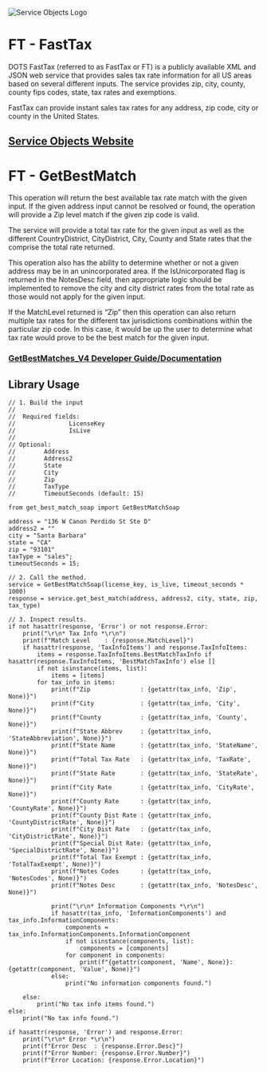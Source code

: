 ﻿![Service Objects Logo](https://www.serviceobjects.com/wp-content/uploads/2021/05/SO-Logo-with-TM.gif "Service Objects Logo")

# FT - FastTax

DOTS FastTax (referred to as FastTax or FT) is a publicly available XML and JSON web service that provides sales tax rate information for all US areas based on several different inputs. The service provides zip, city, county, county fips codes, state, tax rates and exemptions. 

FastTax can provide instant sales tax rates for any address, zip code, city or county in the United States.

## [Service Objects Website](https://serviceobjects.com)

# FT - GetBestMatch

This operation will return the best available tax rate match with the given input. If the given address input cannot be resolved or found, the operation will provide a Zip level match if the given zip code is valid. 

The service will provide a total tax rate for the given input as well as the different CountryDistrict, CityDistrict, City, County and State rates that the comprise the total rate returned. 

This operation also has the ability to determine whether or not a given address may be in an unincorporated area.  If the IsUnicorporated flag is returned in the NotesDesc field, then appropriate logic should be implemented to remove the city and city district rates from the total rate as those would not apply for the given input.

If the MatchLevel returned is “Zip” then this operation can also return multiple tax rates for the different tax jurisdictions combinations within the particular zip code. In this case, it would be up the user to determine what tax rate would prove to be the best match for the given input.

### [GetBestMatches_V4 Developer Guide/Documentation](https://www.serviceobjects.com/docs/dots-fasttax/ft-operations/ft-getbestmatch-recommended-operation/)

## Library Usage

```
// 1. Build the input
//
//  Required fields:
//               LicenseKey
//               IsLive
// 
// Optional:
//        Address
//        Address2
//        State
//        City
//        Zip
//        TaxType	
//        TimeoutSeconds (default: 15)

from get_best_match_soap import GetBestMatchSoap

address = "136 W Canon Perdido St Ste D"
address2 = ""
city = "Santa Barbara"
state = "CA"
zip = "93101"
taxType = "sales";
timeoutSeconds = 15;

// 2. Call the method.
service = GetBestMatchSoap(license_key, is_live, timeout_seconds * 1000)
response = service.get_best_match(address, address2, city, state, zip, tax_type)

// 3. Inspect results.
if not hasattr(response, 'Error') or not response.Error:
    print("\r\n* Tax Info *\r\n")
    print(f"Match Level    : {response.MatchLevel}")
    if hasattr(response, 'TaxInfoItems') and response.TaxInfoItems:
        items = response.TaxInfoItems.BestMatchTaxInfo if hasattr(response.TaxInfoItems, 'BestMatchTaxInfo') else []
        if not isinstance(items, list):
            items = [items]
        for tax_info in items:
            print(f"Zip              : {getattr(tax_info, 'Zip', None)}")
            print(f"City             : {getattr(tax_info, 'City', None)}")
            print(f"County           : {getattr(tax_info, 'County', None)}")
            print(f"State Abbrev     : {getattr(tax_info, 'StateAbbreviation', None)}")
            print(f"State Name       : {getattr(tax_info, 'StateName', None)}")
            print(f"Total Tax Rate   : {getattr(tax_info, 'TaxRate', None)}")
            print(f"State Rate       : {getattr(tax_info, 'StateRate', None)}")
            print(f"City Rate        : {getattr(tax_info, 'CityRate', None)}")
            print(f"County Rate      : {getattr(tax_info, 'CountyRate', None)}")
            print(f"County Dist Rate : {getattr(tax_info, 'CountyDistrictRate', None)}")
            print(f"City Dist Rate   : {getattr(tax_info, 'CityDistrictRate', None)}")
            print(f"Special Dist Rate: {getattr(tax_info, 'SpecialDistrictRate', None)}")
            print(f"Total Tax Exempt : {getattr(tax_info, 'TotalTaxExempt', None)}")
            print(f"Notes Codes      : {getattr(tax_info, 'NotesCodes', None)}")
            print(f"Notes Desc       : {getattr(tax_info, 'NotesDesc', None)}")

            print("\r\n* Information Components *\r\n")
            if hasattr(tax_info, 'InformationComponents') and tax_info.InformationComponents:
                components = tax_info.InformationComponents.InformationComponent
                if not isinstance(components, list):
                    components = [components]
                for component in components:
                    print(f"{getattr(component, 'Name', None)}: {getattr(component, 'Value', None)}")
            else:
                print("No information components found.")
                   
    else:
        print("No tax info items found.")
else:
    print("No tax info found.")

if hasattr(response, 'Error') and response.Error:
    print("\r\n* Error *\r\n")
    print(f"Error Desc  : {response.Error.Desc}")
    print(f"Error Number: {response.Error.Number}")
    print(f"Error Location: {response.Error.Location}")
```
